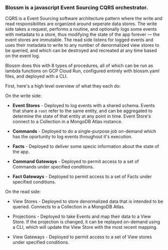 ### Blossm is a javascript Event Sourcing CQRS orchestrator. 

CQRS is a Event Sourcing software architecture pattern where the write and read responsibilites are organized around seperate data stores. The write side takes a request, performs a routine, and optionally logs some events with metadata to a store, thus modifying the state of the app forever — the event stores are immutable. The read side listens for logged events and uses their metadata to write to any number of denormalized view stores to be queried, and which can be destroyed and recreated at any time based on the event log. 

Blossm does this with 8 types of procedures, all of which can be run as lambda functions on GCP Cloud Run, configured entirely with blossm.yaml files, and deployed with a CLI.

First, here's a high level overview of what they each do: 

On the write side:

* __Event Stores__ - Deployed to log events with a shared schema. Events that share a `root` refer to the same entity, and can be aggregated to determine the state of that entity at any point in time. Event Store's connect to a Collection in a MongoDB Atlas instance. 

* __Commands__ - Deployed to do a single-purpose job on-demand which has the oportunity to log events throughout it's execution. 

* __Facts__ - Deployed to deliver some specic information about the state of the app.

* __Command Gateways__ - Deployed to permit access to a set of Commands under specified conditions.

* __Fact Gateways__ - Deployed to permit access to a set of Facts under specified conditions.


On the read side:

* View Stores - Deployed to store denormalized data that is intended to be queried. Connects to a Collection in a MongoDB Atlas.

* Projections - Deployed to take Events and map their data to a View Store. If the projection is changed, it can be replayed on-demand using a CLI, which will update the View Store with the most recent mapping.

* View Gateways - Deployed to permit access to a set of View stores under specified conditions.
